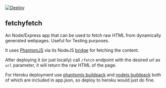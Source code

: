 [![Deploy](https://www.herokucdn.com/deploy/button.png)](https://heroku.com/deploy)

## fetchyfetch

An Node/Express app that can be used to fetch raw HTML from dynamically generated webpages. Useful for Testing purposes.

It uses [PhantomJS](http://phantomjs.org/) via its NodeJS [bridge](https://github.com/sgentle/phantomjs-node) for fetching the content.

After deploying it (or just locally) call `/fetch` endpoint with the desired url as `url` parameter, it will return the raw HTML of the page.

For Heroku deployment use [phantomjs buildpack](https://github.com/stomita/heroku-buildpack-phantomjs) and [nodejs buildpack](https://github.com/heroku/heroku-buildpack-nodejs) both of which are included in app.json, so deploy to heroku would just do fine.

